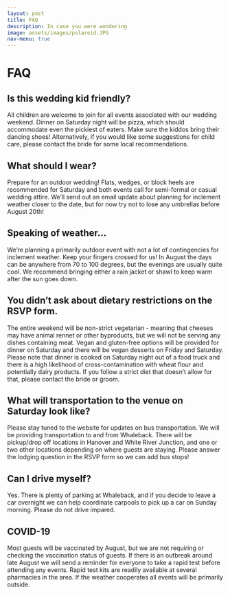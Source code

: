 ```yaml
---
layout: post
title: FAQ
description: In case you were wondering
image: assets/images/polaroid.JPG
nav-menu: true
---
```


# FAQ

## Is this wedding kid friendly? 
All children are welcome to join for all events associated with our wedding weekend. Dinner on Saturday night will be pizza, which should accommodate even the pickiest of eaters. Make sure the kiddos bring their dancing shoes! Alternatively, if you would like some suggestions for child care, please contact the bride for some local recommendations. 

## What should I wear? 
Prepare for an outdoor wedding! Flats, wedges, or block heels are recommended for Saturday and both events call for semi-formal or casual wedding attire. We’ll send out an email update about planning for inclement weather closer to the date, but for now try not to lose any umbrellas before August 20th! 

## Speaking of weather…
We’re planning a primarily outdoor event with not a lot of contingencies for inclement weather. Keep your fingers crossed for us! In August the days can be anywhere from 70 to 100 degrees, but the evenings are usually quite cool. We recommend bringing either a rain jacket or shawl to keep warm after the sun goes down. 

## You didn’t ask about dietary restrictions on the RSVP form. 
The entire weekend will be non-strict vegetarian - meaning that cheeses may have animal rennet or other byproducts, but we will not be serving any dishes containing meat. Vegan and gluten-free options will be provided for dinner on Saturday and there will be vegan desserts on Friday and Saturday. Please note that dinner is cooked on Saturday night out of a food truck and there is a high likelihood of cross-contamination with wheat flour and potentially dairy products. If you follow a strict diet that doesn’t allow for that, please contact the bride or groom.  

## What will transportation to the venue on Saturday look like? 
Please stay tuned to the website for updates on bus transportation. We will be providing transportation to and from Whaleback. There will be pickup/drop off locations  in Hanover and White River Junction, and one or two other locations depending on where guests are staying. Please answer the lodging question in the RSVP form so we can add bus stops! 

## Can I drive myself? 
Yes. There is plenty of parking at Whaleback, and if you decide to leave a car overnight we can help coordinate carpools to pick up a car on Sunday morning. Please do not drive impared. 

## COVID-19
Most guests will be vaccinated by August, but we are not requiring or checking the vaccination status of guests. If there is an outbreak around late August we will send a reminder for everyone to take a rapid test before attending any events. Rapid test kits are readily available at several pharmacies in the area. If the weather cooperates all events will be primarily outside. 




